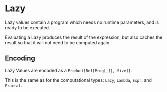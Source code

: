 # Lazy

Lazy values contain a program which needs no runtime parameters, and is ready to be executed.

Evaluating a Lazy produces the result of the expression, but also caches the result so that it will not need to be computed again.

## Encoding
Lazy Values are encoded as a `Product[Ref[Prog[_]], Size]]`.

This is the same as for the computational types: `Lazy`, `Lambda`, `Expr`, and `Fractal`.
